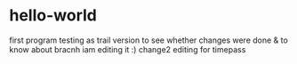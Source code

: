 # hello-world
first program testing as trail version
to see whether changes were done & to know about bracnh iam editing it  :)
change2 editing for timepass

